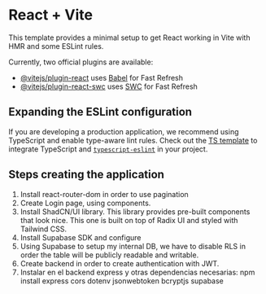 # React + Vite

This template provides a minimal setup to get React working in Vite with HMR and some ESLint rules.

Currently, two official plugins are available:

- [@vitejs/plugin-react](https://github.com/vitejs/vite-plugin-react/blob/main/packages/plugin-react/README.md) uses [Babel](https://babeljs.io/) for Fast Refresh
- [@vitejs/plugin-react-swc](https://github.com/vitejs/vite-plugin-react-swc) uses [SWC](https://swc.rs/) for Fast Refresh

## Expanding the ESLint configuration

If you are developing a production application, we recommend using TypeScript and enable type-aware lint rules. Check out the [TS template](https://github.com/vitejs/vite/tree/main/packages/create-vite/template-react-ts) to integrate TypeScript and [`typescript-eslint`](https://typescript-eslint.io) in your project.

## Steps creating the application
1. Install react-router-dom in order to use pagination
2. Create Login page, using components.
3. Install ShadCN/UI library. This library provides pre-built components that look nice. This one is built on top of Radix UI and styled with Tailwind CSS.
4. Install Supabase SDK and configure
5. Using Supabase to setup my internal DB, we have to disable RLS in order the table will be publicly readable and writable.
6. Create backend in order to create authentication with JWT.
7. Instalar en el backend express y otras dependencias necesarias:
    npm install express cors dotenv jsonwebtoken bcryptjs supabase
